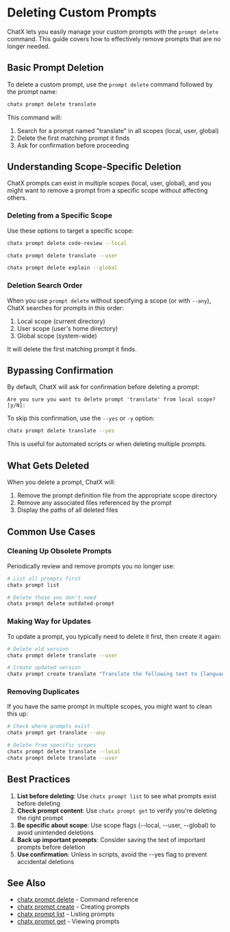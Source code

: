 # Deleting Custom Prompts

ChatX lets you easily manage your custom prompts with the `prompt delete` command. This guide covers how to effectively remove prompts that are no longer needed.

## Basic Prompt Deletion

To delete a custom prompt, use the `prompt delete` command followed by the prompt name:

```bash
chatx prompt delete translate
```

This command will:
1. Search for a prompt named "translate" in all scopes (local, user, global)
2. Delete the first matching prompt it finds
3. Ask for confirmation before proceeding

## Understanding Scope-Specific Deletion

ChatX prompts can exist in multiple scopes (local, user, global), and you might want to remove a prompt from a specific scope without affecting others.

### Deleting from a Specific Scope

Use these options to target a specific scope:

```bash title="Delete from local scope"
chatx prompt delete code-review --local
```

```bash title="Delete from user scope"
chatx prompt delete translate --user
```

```bash title="Delete from global scope"
chatx prompt delete explain --global
```

### Deletion Search Order

When you use `prompt delete` without specifying a scope (or with `--any`), ChatX searches for prompts in this order:
1. Local scope (current directory)
2. User scope (user's home directory)
3. Global scope (system-wide)

It will delete the first matching prompt it finds.

## Bypassing Confirmation

By default, ChatX will ask for confirmation before deleting a prompt:

```
Are you sure you want to delete prompt 'translate' from local scope? [y/N]:
```

To skip this confirmation, use the `--yes` or `-y` option:

```bash
chatx prompt delete translate --yes
```

This is useful for automated scripts or when deleting multiple prompts.

## What Gets Deleted

When you delete a prompt, ChatX will:

1. Remove the prompt definition file from the appropriate scope directory
2. Remove any associated files referenced by the prompt
3. Display the paths of all deleted files

## Common Use Cases

### Cleaning Up Obsolete Prompts

Periodically review and remove prompts you no longer use:

```bash
# List all prompts first
chatx prompt list

# Delete those you don't need
chatx prompt delete outdated-prompt
```

### Making Way for Updates

To update a prompt, you typically need to delete it first, then create it again:

```bash
# Delete old version
chatx prompt delete translate --user

# Create updated version
chatx prompt create translate "Translate the following text to {language} and provide pronunciation tips:" --user
```

### Removing Duplicates

If you have the same prompt in multiple scopes, you might want to clean this up:

```bash
# Check where prompts exist
chatx prompt get translate --any

# Delete from specific scopes
chatx prompt delete translate --local
chatx prompt delete translate --user
```

## Best Practices

1. **List before deleting**: Use `chatx prompt list` to see what prompts exist before deleting
2. **Check prompt content**: Use `chatx prompt get` to verify you're deleting the right prompt
3. **Be specific about scope**: Use scope flags (--local, --user, --global) to avoid unintended deletions
4. **Back up important prompts**: Consider saving the text of important prompts before deletion
5. **Use confirmation**: Unless in scripts, avoid the --yes flag to prevent accidental deletions

## See Also

- [chatx prompt delete](../reference/cli/prompt/delete.md) - Command reference
- [chatx prompt create](../reference/cli/prompt/create.md) - Creating prompts
- [chatx prompt list](../reference/cli/prompt/list.md) - Listing prompts
- [chatx prompt get](../reference/cli/prompt/get.md) - Viewing prompts